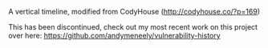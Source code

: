 A vertical timeline, modified from CodyHouse (http://codyhouse.co/?p=169)


This has been discontinued, check out my most recent work on this project over here: https://github.com/andymeneely/vulnerability-history
